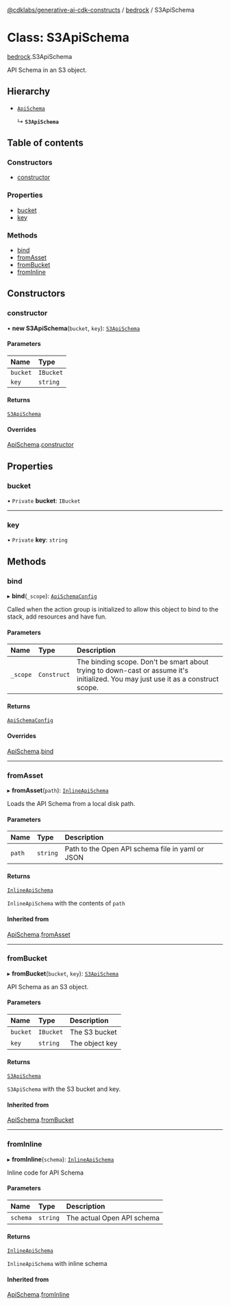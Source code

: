 [@cdklabs/generative-ai-cdk-constructs](../README.md) / [bedrock](../modules/bedrock.md) / S3ApiSchema

# Class: S3ApiSchema

[bedrock](../modules/bedrock.md).S3ApiSchema

API Schema in an S3 object.

## Hierarchy

- [`ApiSchema`](bedrock.ApiSchema.md)

  ↳ **`S3ApiSchema`**

## Table of contents

### Constructors

- [constructor](bedrock.S3ApiSchema.md#constructor)

### Properties

- [bucket](bedrock.S3ApiSchema.md#bucket)
- [key](bedrock.S3ApiSchema.md#key)

### Methods

- [bind](bedrock.S3ApiSchema.md#bind)
- [fromAsset](bedrock.S3ApiSchema.md#fromasset)
- [fromBucket](bedrock.S3ApiSchema.md#frombucket)
- [fromInline](bedrock.S3ApiSchema.md#frominline)

## Constructors

### constructor

• **new S3ApiSchema**(`bucket`, `key`): [`S3ApiSchema`](bedrock.S3ApiSchema.md)

#### Parameters

| Name | Type |
| :------ | :------ |
| `bucket` | `IBucket` |
| `key` | `string` |

#### Returns

[`S3ApiSchema`](bedrock.S3ApiSchema.md)

#### Overrides

[ApiSchema](bedrock.ApiSchema.md).[constructor](bedrock.ApiSchema.md#constructor)

## Properties

### bucket

• `Private` **bucket**: `IBucket`

___

### key

• `Private` **key**: `string`

## Methods

### bind

▸ **bind**(`_scope`): [`ApiSchemaConfig`](../interfaces/bedrock.ApiSchemaConfig.md)

Called when the action group is initialized to allow this object to bind
to the stack, add resources and have fun.

#### Parameters

| Name | Type | Description |
| :------ | :------ | :------ |
| `_scope` | `Construct` | The binding scope. Don't be smart about trying to down-cast or assume it's initialized. You may just use it as a construct scope. |

#### Returns

[`ApiSchemaConfig`](../interfaces/bedrock.ApiSchemaConfig.md)

#### Overrides

[ApiSchema](bedrock.ApiSchema.md).[bind](bedrock.ApiSchema.md#bind)

___

### fromAsset

▸ **fromAsset**(`path`): [`InlineApiSchema`](bedrock.InlineApiSchema.md)

Loads the API Schema from a local disk path.

#### Parameters

| Name | Type | Description |
| :------ | :------ | :------ |
| `path` | `string` | Path to the Open API schema file in yaml or JSON |

#### Returns

[`InlineApiSchema`](bedrock.InlineApiSchema.md)

`InlineApiSchema` with the contents of `path`

#### Inherited from

[ApiSchema](bedrock.ApiSchema.md).[fromAsset](bedrock.ApiSchema.md#fromasset)

___

### fromBucket

▸ **fromBucket**(`bucket`, `key`): [`S3ApiSchema`](bedrock.S3ApiSchema.md)

API Schema as an S3 object.

#### Parameters

| Name | Type | Description |
| :------ | :------ | :------ |
| `bucket` | `IBucket` | The S3 bucket |
| `key` | `string` | The object key |

#### Returns

[`S3ApiSchema`](bedrock.S3ApiSchema.md)

`S3ApiSchema` with the S3 bucket and key.

#### Inherited from

[ApiSchema](bedrock.ApiSchema.md).[fromBucket](bedrock.ApiSchema.md#frombucket)

___

### fromInline

▸ **fromInline**(`schema`): [`InlineApiSchema`](bedrock.InlineApiSchema.md)

Inline code for API Schema

#### Parameters

| Name | Type | Description |
| :------ | :------ | :------ |
| `schema` | `string` | The actual Open API schema |

#### Returns

[`InlineApiSchema`](bedrock.InlineApiSchema.md)

`InlineApiSchema` with inline schema

#### Inherited from

[ApiSchema](bedrock.ApiSchema.md).[fromInline](bedrock.ApiSchema.md#frominline)
